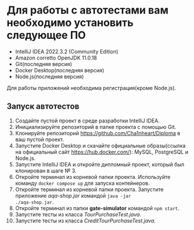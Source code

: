 # Для работы с автотестами вам необходимо установить следующее ПО
- IntelliJ IDEA 2022.3.2 (Community Edition)
- Amazon corretto OpenJDK 11.0.18
- Git(последняя версия)
- Docker Desktop(последняя версия)
- Node.js(последняя версия)

Для работы приложений необходима регистрация(кроме Node.js).

## Запуск автотестов
1. Создайте пустой проект в среде разработки IntelliJ IDEA.
2. Инициализируйте репозиторий в папке проекта с помощью Git.
3. Клонируйте репозиторий https://github.com/Cha1nheart/Diploma в ваш пустой проект.
4. Запустите Docker Desktop и скачайте официальные образы(ссылка на официальный сайт https://hub.docker.com/): MySQL, PostgreSQL и Node.js.
5. Запустите IntelliJ IDEA и откройте дипломный проект, который был клонирован в шаге № 3.
6. Откройте терминал из корневой папки проекта. Используйте команду <code>docker compose up</code> для запуска контейнеров.
7. Откройте терминал из корневой папки проекта. Запустите приложение *aqa-shop.jar* командой <code>java -jar ./aqa-shop.jar</code>.
8. Откройте терминал из папки **gate-simulator** командой <code>npm start</code>.
9. Запустите тесты из класса *TourPurchaseTest.java*.
10. Запустите тесты из класса *CreditTourPurchaseTest.java*.